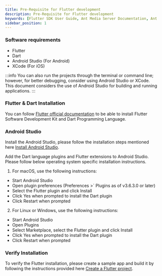 ```yaml
---
title: Pre-Requisite for Flutter development
description: Pre-Requisite for Flutter development 
keywords: [Flutter SDK User Guide, Ant Media Server Documentation, Ant Media Server Tutorials]
sidebar_position: 1
---
```


### Software requirements

*   Flutter
*   Dart
*   Android Studio (For Android)
*   XCode (For iOS)

:::info
You can also run the projects through the terminal or command line; however, for better debugging, consider using Android Studio or XCode. This document considers the use of Android Studio for building and running applications.
:::

### Flutter & Dart Installation

You can follow [Flutter official documentation](https://docs.flutter.dev/get-started/install?gclid=Cj0KCQjwg_iTBhDrARIsAD3Ib5jaxKUnDo7Vc2XMY1sZSPRPkt1CRsb-ALyYuUMFrrnalhPkrIlTLaIaAvcbEALw_wcB&gclsrc=aw.ds) to be able to install Flutter Software Development Kit and Dart Programming Language.

### Android Studio

Install the Android Studio, please follow the installation steps mentioned here [Install Android Studio](https://developer.android.com/studio/install.html). 

Add the Dart language plugins and Flutter extensions to Android Studio. Please follow below operating system specific installation instructions.

1. For macOS, use the following instructions:

 - Start Android Studio
 - Open plugin preferences (Preferences >` Plugins as of v3.6.3.0 or later)
 - Select the Flutter plugin and click Install
 - Click Yes when prompted to install the Dart plugin
 - Click Restart when prompted

2. For Linux or Windows, use the following instructions:

 - Start Android Studio
 - Open Plugins
 - Select Marketplace, select the Flutter plugin and click Install
 - Click Yes when prompted to install the Dart plugin
 - Click Restart when prompted

### Verify Installation

To verify the Flutter installation, please create a sample app and build it by following the instructions provided here [Create a Flutter project](https://docs.flutter.dev/get-started/codelab).
